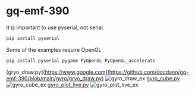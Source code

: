 # gq-emf-390

It is important to use pyserial, not serial. 

```bash
pip install pyserial
```

Some of the examples require OpenGL

```bash
pip install pyserial pygame PyOpenGL PyOpenGL_accelerate
```

[gryo_draw.py](https://www.google.com](https://github.com/docdann/gq-emf-390/blob/main/gyro/gryo_draw.py)
![gyro_draw_ex](https://user-images.githubusercontent.com/92988409/231658573-0ee7c558-a91e-4159-8816-84fb6be4563b.png)
[gyro_cube.py](https://github.com/docdann/gq-emf-390/blob/main/gyro/gyro_cube.py)
![gyro_cube_ex](https://user-images.githubusercontent.com/92988409/231658768-23654308-36da-4f1b-b14f-3a2642e4714a.png)
[gyro_plot_live.py](https://github.com/docdann/gq-emf-390/blob/main/gyro/gyro_plot_live.py)
![gyro_plot_live_ex](https://user-images.githubusercontent.com/92988409/231659352-54161f5e-4012-4abd-a1f8-334c3d1836b4.png)
